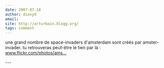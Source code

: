 ```yaml
---
date: 2007-07-18
author: dioxyd
email: 
site: http://arturbain.blogg.org/
tags: comment
---
```


<p>une grand nombre de space-invaders d'amsterdam sont créés par amster-invader. tu retrouveras peut-être le tien par là : <a href="http://www.flickr.com/photos/amsterinvader/" title="http://www.flickr.com/photos/amsterinvader/" rel="nofollow">www.flickr.com/photos/ams...</a></p>
---